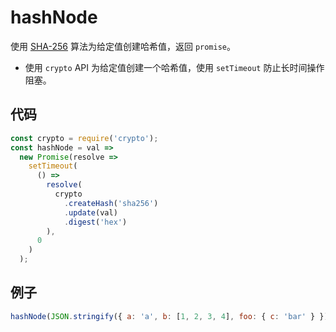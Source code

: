 # hashNode

使用 [SHA-256](https://en.wikipedia.org/wiki/SHA-2) 算法为给定值创建哈希值，返回 `promise`。

- 使用 `crypto` API 为给定值创建一个哈希值，使用 `setTimeout` 防止长时间操作阻塞。

## 代码

```js
const crypto = require('crypto');
const hashNode = val =>
  new Promise(resolve =>
    setTimeout(
      () =>
        resolve(
          crypto
            .createHash('sha256')
            .update(val)
            .digest('hex')
        ),
      0
    )
  );
```

## 例子

```js
hashNode(JSON.stringify({ a: 'a', b: [1, 2, 3, 4], foo: { c: 'bar' } })).then(console.log); // '04aa106279f5977f59f9067fa9712afc4aedc6f5862a8defc34552d8c7206393'
```
